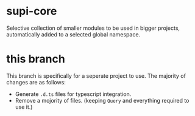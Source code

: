 # supi-core
Selective collection of smaller modules to be used in bigger projects, automatically added to a selected global namespace.

# this branch

This branch is specifically for a seperate project to use. The majority of changes are as follows:

 - Generate `.d.ts` files for typescript integration.
 - Remove a mojority of files. (keeping `Query` and everything required to use it.)
